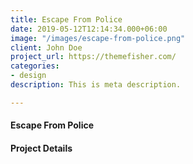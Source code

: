 ```yaml
---
title: Escape From Police
date: 2019-05-12T12:14:34.000+06:00
image: "/images/escape-from-police.png"
client: John Doe
project_url: https://themefisher.com/
categories:
- design
description: This is meta description.

---
```

#### Escape From Police

#### Project Details